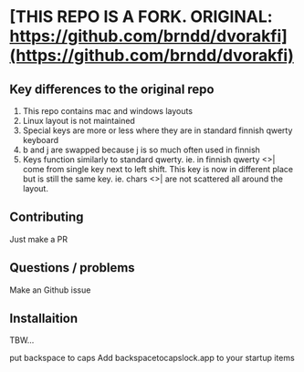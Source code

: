 # [THIS REPO IS A FORK. ORIGINAL: https://github.com/brndd/dvorakfi](https://github.com/brndd/dvorakfi)

## Key differences to the original repo
1. This repo contains mac and windows layouts
2. Linux layout is not maintained
3. Special keys are more or less where they are in standard finnish qwerty keyboard
4. b and j are swapped because j is so much often used in finnish
5. Keys function similarly to standard qwerty. ie. in finnish qwerty <>| come from single key next to left shift. This key is now in different place but is still the same key. ie. chars <>| are not scattered all around the layout.

## Contributing
Just make a PR

## Questions / problems
Make an Github issue

## Installaition
TBW...

put backspace to caps
Add backspacetocapslock.app to your startup items
